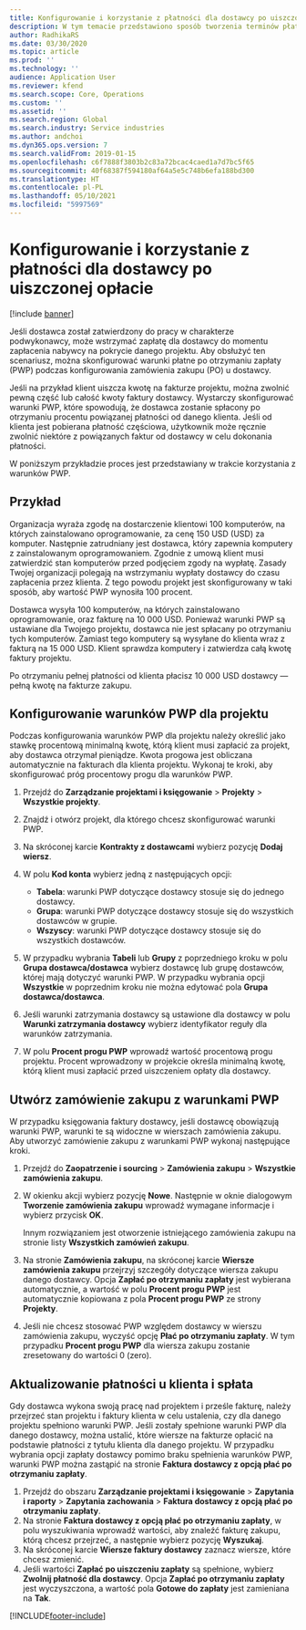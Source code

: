 ```yaml
---
title: Konfigurowanie i korzystanie z płatności dla dostawcy po uiszczonej opłacie
description: W tym temacie przedstawiono sposób tworzenia terminów płatnych po uiszczonej opłacie (PWP), aby można było zwolnić częściowe płatności dostawcy na podstawie płatności klientów.
author: RadhikaRS
ms.date: 03/30/2020
ms.topic: article
ms.prod: ''
ms.technology: ''
audience: Application User
ms.reviewer: kfend
ms.search.scope: Core, Operations
ms.custom: ''
ms.assetid: ''
ms.search.region: Global
ms.search.industry: Service industries
ms.author: andchoi
ms.dyn365.ops.version: 7
ms.search.validFrom: 2019-01-15
ms.openlocfilehash: c6f7888f3803b2c83a72bcac4caed1a7d7bc5f65
ms.sourcegitcommit: 40f68387f594180af64a5e5c748b6efa188bd300
ms.translationtype: HT
ms.contentlocale: pl-PL
ms.lasthandoff: 05/10/2021
ms.locfileid: "5997569"
---
```

# <a name="set-up-and-use-pay-when-paid-vendor-payments"></a>Konfigurowanie i korzystanie z płatności dla dostawcy po uiszczonej opłacie

[!include [banner](../includes/banner.md)]

Jeśli dostawca został zatwierdzony do pracy w charakterze podwykonawcy, może wstrzymać zapłatę dla dostawcy do momentu zapłacenia nabywcy na pokrycie danego projektu. Aby obsłużyć ten scenariusz, można skonfigurować warunki płatne po otrzymaniu zapłaty (PWP) podczas konfigurowania zamówienia zakupu (PO) u dostawcy.

Jeśli na przykład klient uiszcza kwotę na fakturze projektu, można zwolnić pewną część lub całość kwoty faktury dostawcy. Wystarczy skonfigurować warunki PWP, które spowodują, że dostawca zostanie spłacony po otrzymaniu procentu powiązanej płatności od danego klienta. Jeśli od klienta jest pobierana płatność częściowa, użytkownik może ręcznie zwolnić niektóre z powiązanych faktur od dostawcy w celu dokonania płatności.

W poniższym przykładzie proces jest przedstawiany w trakcie korzystania z warunków PWP.

## <a name="example"></a>Przykład

Organizacja wyraża zgodę na dostarczenie klientowi 100 komputerów, na których zainstalowano oprogramowanie, za cenę 150 USD (USD) za komputer. Następnie zatrudniany jest dostawca, który zapewnia komputery z zainstalowanym oprogramowaniem. Zgodnie z umową klient musi zatwierdzić stan komputerów przed podjęciem zgody na wypłatę. Zasady Twojej organizacji polegają na wstrzymaniu wypłaty dostawcy do czasu zapłacenia przez klienta. Z tego powodu projekt jest skonfigurowany w taki sposób, aby wartość PWP wynosiła 100 procent.

Dostawca wysyła 100 komputerów, na których zainstalowano oprogramowanie, oraz fakturę na 10 000 USD. Ponieważ warunki PWP są ustawiane dla Twojego projektu, dostawca nie jest spłacany po otrzymaniu tych komputerów. Zamiast tego komputery są wysyłane do klienta wraz z fakturą na 15 000 USD. Klient sprawdza komputery i zatwierdza całą kwotę faktury projektu.

Po otrzymaniu pełnej płatności od klienta płacisz 10 000 USD dostawcy — pełną kwotę na fakturze zakupu.

## <a name="set-up-pwp-terms-for-a-project"></a>Konfigurowanie warunków PWP dla projektu

Podczas konfigurowania warunków PWP dla projektu należy określić jako stawkę procentową minimalną kwotę, którą klient musi zapłacić za projekt, aby dostawca otrzymał pieniądze. Kwota progowa jest obliczana automatycznie na fakturach dla klienta projektu. Wykonaj te kroki, aby skonfigurować próg procentowy progu dla warunków PWP.

1. Przejdź do **Zarządzanie projektami i księgowanie** \> **Projekty** \> **Wszystkie projekty**.
2. Znajdź i otwórz projekt, dla którego chcesz skonfigurować warunki PWP.
3. Na skróconej karcie **Kontrakty z dostawcami** wybierz pozycję **Dodaj wiersz**.
3. W polu **Kod konta** wybierz jedną z następujących opcji:

    - **Tabela**: warunki PWP dotyczące dostawcy stosuje się do jednego dostawcy.
    - **Grupa**: warunki PWP dotyczące dostawcy stosuje się do wszystkich dostawców w grupie.
    - **Wszyscy**: warunki PWP dotyczące dostawcy stosuje się do wszystkich dostawców.

4. W przypadku wybrania **Tabeli** lub **Grupy** z poprzedniego kroku w polu **Grupa dostawca/dostawca** wybierz dostawcę lub grupę dostawców, której mają dotyczyć warunki PWP. W przypadku wybrania opcji **Wszystkie** w poprzednim kroku nie można edytować pola **Grupa dostawca/dostawca**.
5. Jeśli warunki zatrzymania dostawcy są ustawione dla dostawcy w polu **Warunki zatrzymania dostawcy** wybierz identyfikator reguły dla warunków zatrzymania.
6. W polu **Procent progu PWP** wprowadź wartość procentową progu projektu. Procent wprowadzony w projekcie określa minimalną kwotę, którą klient musi zapłacić przed uiszczeniem opłaty dla dostawcy.

## <a name="create-a-po-that-has-pwp-terms"></a>Utwórz zamówienie zakupu z warunkami PWP

W przypadku księgowania faktury dostawcy, jeśli dostawcę obowiązują warunki PWP, warunki te są widoczne w wierszach zamówienia zakupu. Aby utworzyć zamówienie zakupu z warunkami PWP wykonaj następujące kroki.

1. Przejdź do **Zaopatrzenie i sourcing** \> **Zamówienia zakupu** \> **Wszystkie zamówienia zakupu**.
2. W okienku akcji wybierz pozycję **Nowe**. Następnie w oknie dialogowym **Tworzenie zamówienia zakupu** wprowadź wymagane informacje i wybierz przycisk **OK**.

    Innym rozwiązaniem jest otworzenie istniejącego zamówienia zakupu na stronie listy **Wszystkich zamówień zakupu**.

4. Na stronie **Zamówienia zakupu**, na skróconej karcie **Wiersze zamówienia zakupu** przejrzyj szczegóły dotyczące wiersza zakupu danego dostawcy. Opcja **Zapłać po otrzymaniu zapłaty** jest wybierana automatycznie, a wartość w polu **Procent progu PWP** jest automatycznie kopiowana z pola **Procent progu PWP** ze strony **Projekty**.
6. Jeśli nie chcesz stosować PWP względem dostawcy w wierszu zamówienia zakupu, wyczyść opcję **Płać po otrzymaniu zapłaty**. W tym przypadku **Procent progu PWP** dla wiersza zakupu zostanie zresetowany do wartości 0 (zero).

## <a name="update-a-customer-payment-and-pay-the-vendor"></a>Aktualizowanie płatności u klienta i spłata

Gdy dostawca wykona swoją pracę nad projektem i prześle fakturę, należy przejrzeć stan projektu i faktury klienta w celu ustalenia, czy dla danego projektu spełniono warunki PWP. Jeśli zostały spełnione warunki PWP dla danego dostawcy, można ustalić, które wiersze na fakturze opłacić na podstawie płatności z tytułu klienta dla danego projektu. W przypadku wybrania opcji zapłaty dostawcy pomimo braku spełnienia warunków PWP, warunki PWP można zastąpić na stronie **Faktura dostawcy z opcją płać po otrzymaniu zapłaty**.

1. Przejdź do obszaru **Zarządzanie projektami i księgowanie** \> **Zapytania i raporty** \> **Zapytania zachowania** \> **Faktura dostawcy z opcją płać po otrzymaniu zapłaty**.
2. Na stronie **Faktura dostawcy z opcją płać po otrzymaniu zapłaty**, w polu wyszukiwania wprowadź wartości, aby znaleźć fakturę zakupu, którą chcesz przejrzeć, a następnie wybierz pozycję **Wyszukaj**.
3. Na skróconej karcie **Wiersze faktury dostawcy** zaznacz wiersze, które chcesz zmienić.
4. Jeśli wartości **Zapłać po uiszczeniu zapłaty** są spełnione, wybierz **Zwolnij płatność dla dostawcy**. Opcja **Zapłać po otrzymaniu zapłaty** jest wyczyszczona, a wartość pola **Gotowe do zapłaty** jest zamieniana na **Tak**.


[!INCLUDE[footer-include](../includes/footer-banner.md)]